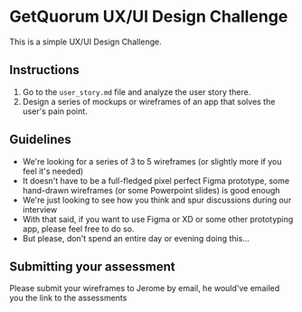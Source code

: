 # GetQuorum UX/UI Design Challenge

This is a simple UX/UI Design Challenge.

## Instructions

1. Go to the `user_story.md` file and analyze the user story there.
2. Design a series of mockups or wireframes of an app that solves the user's pain point.

## Guidelines

- We're looking for a series of 3 to 5 wireframes (or slightly more if you feel it's needed)
- It doesn't have to be a full-fledged pixel perfect Figma prototype, some hand-drawn wireframes (or some Powerpoint slides) is good enough
- We're just looking to see how you think and spur discussions during our interview
- With that said, if you want to use Figma or XD or some other prototyping app, please feel free to do so.
- But please, don't spend an entire day or evening doing this...


## Submitting your assessment

Please submit your wireframes to Jerome by email, he would've emailed you the link to the assessments
